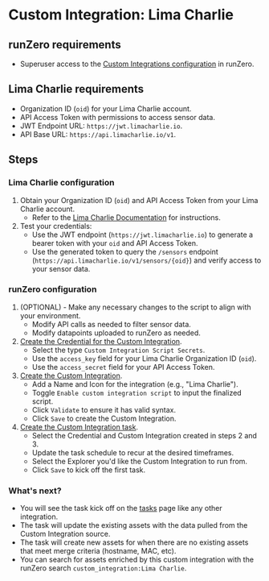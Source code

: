 # Custom Integration: Lima Charlie

## runZero requirements

- Superuser access to the [Custom Integrations configuration](https://console.runzero.com/custom-integrations) in runZero.

## Lima Charlie requirements

- Organization ID (`oid`) for your Lima Charlie account.
- API Access Token with permissions to access sensor data.
- JWT Endpoint URL: `https://jwt.limacharlie.io`.
- API Base URL: `https://api.limacharlie.io/v1`.

## Steps

### Lima Charlie configuration

1. Obtain your Organization ID (`oid`) and API Access Token from your Lima Charlie account.
   - Refer to the [Lima Charlie Documentation](https://www.limacharlie.io/docs) for instructions.
2. Test your credentials:
   - Use the JWT endpoint (`https://jwt.limacharlie.io`) to generate a bearer token with your `oid` and API Access Token.
   - Use the generated token to query the `/sensors` endpoint (`https://api.limacharlie.io/v1/sensors/{oid}`) and verify access to your sensor data.

### runZero configuration

1. (OPTIONAL) - Make any necessary changes to the script to align with your environment.
    - Modify API calls as needed to filter sensor data.
    - Modify datapoints uploaded to runZero as needed.
2. [Create the Credential for the Custom Integration](https://console.runzero.com/credentials).
    - Select the type `Custom Integration Script Secrets`.
    - Use the `access_key` field for your Lima Charlie Organization ID (`oid`).
    - Use the `access_secret` field for your API Access Token.
3. [Create the Custom Integration](https://console.runzero.com/custom-integrations/new).
    - Add a Name and Icon for the integration (e.g., "Lima Charlie").
    - Toggle `Enable custom integration script` to input the finalized script.
    - Click `Validate` to ensure it has valid syntax.
    - Click `Save` to create the Custom Integration.
4. [Create the Custom Integration task](https://console.runzero.com/ingest/custom/).
    - Select the Credential and Custom Integration created in steps 2 and 3.
    - Update the task schedule to recur at the desired timeframes.
    - Select the Explorer you'd like the Custom Integration to run from.
    - Click `Save` to kick off the first task.

### What's next?

- You will see the task kick off on the [tasks](https://console.runzero.com/tasks) page like any other integration.
- The task will update the existing assets with the data pulled from the Custom Integration source.
- The task will create new assets for when there are no existing assets that meet merge criteria (hostname, MAC, etc).
- You can search for assets enriched by this custom integration with the runZero search `custom_integration:Lima Charlie`.

